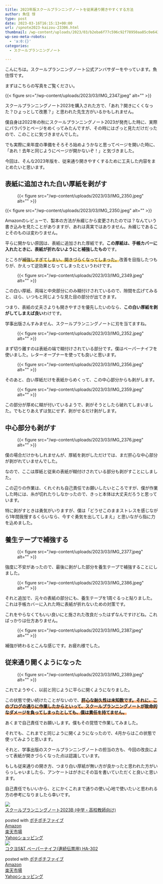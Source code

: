 ```yaml
---
title: 2023年版スクールプランニングノートを従来通り開きやすくする方法
author: 魚住 惇
type: post
date: 2023-03-16T16:15:13+00:00
url: /spnote2023-kaizou-23306.html
thumbnail: /wp-content/uploads/2023/03/b2eba6f77c596c92f78950aa85c0e643.jpg
wp-seo-meta-robots:
  - 'a:0:{}'
categories:
  - スクールプランニングノート

---
```

こんにちは。スクールプランニングノート公式アンバサダーをやっています。魚住惇です。

まずはこちらの写真をご覧ください。

{{< figure src="/wp-content/uploads/2023/03/IMG_2347.jpeg" alt="" >}} 

スクールプランニングノート2023を購入された方で、「あれ？開きにくくなった？ひょっとして改悪？」と思われた先生方がいるかもしれません。

僕自身は2022年の秋にスクールプランニングノート2023が発売した時に、実際にパラパラとページをめくってみたんですが、その時にはざっと見ただけだったので、このことに気づきませんでした。

でも実際に来年度の準備をそろそろ始めようかなと思ってページを開いた時に、「あれ！去年と同じようにページが開かないぞ！」と気づきました。

今回は、そんな2023年版を、従来通り開きやすくするために工夫した内容をまとめたいと思います。

## 表紙に追加された白い厚紙を剥がす


<figure class="wp-block-image">{{< figure src="/wp-content/uploads/2023/03/IMG_2350.jpeg" alt="" >}} </figure> 

{{< figure src="/wp-content/uploads/2023/03/IMG_2350.jpeg" alt="" >}}

Amazonのレビューで、製本の方法が糸綴じから変更されたのでは？なんていう書き込みを見たことがありますが、あれは真実ではありません。糸綴じであることそのものは変わりません。

平らに開かない原因は、表紙に追加された厚紙です。**この厚紙は、手帳カバーに入れたときに、表紙が折れないようにと補強したもの**です。

ところが<span style="background-image: linear-gradient(transparent 60%, rgba(252, 185, 0, 0.5) 60%)" class="sme-highlighter">補強しすぎてしまい、開きづらくなってしまった。</span>改善を目指したつもりが、かえって逆効果となってしまったというわけです。
<figure class="wp-block-image">

{{< figure src="/wp-content/uploads/2023/03/IMG_2349.jpeg" alt="" >}} </figure> 

この白い厚紙、両端と中央部分にのみ糊付けされているので、隙間を広げてみると、ほら、いつもと同じような見た目の部分が出てきます。

つまり、表紙の丈夫さよりも開きやすさを優先したいのなら、**この白い厚紙を剥がしてしまえば良い**わけです。

学事出版さんすみません、スクールプランニングノートに刃を当てますね。
<figure class="wp-block-image">

{{< figure src="/wp-content/uploads/2023/03/IMG_2352.jpeg" alt="" >}} </figure> 

まず切り離すのは表紙の端で糊付けされている部分です。僕はペーパーナイフを使いました。レターオープナーを使っても良いと思います。
<figure class="wp-block-image">

{{< figure src="/wp-content/uploads/2023/03/IMG_2356.jpeg" alt="" >}} </figure> 

そのあと、白い厚紙だけを表紙からめくって、この中心部分からも剥がします。
<figure class="wp-block-image">

{{< figure src="/wp-content/uploads/2023/03/IMG_2359.jpeg" alt="" >}} </figure> 

この部分が厚めに糊が付いているようで、剥がそうとしたら破れてしまいました。でもとりあえずは気にせず、剥がせるだけ剥がします。

## 中心部分も剥がす
<figure class="wp-block-image">

{{< figure src="/wp-content/uploads/2023/03/IMG_2376.jpeg" alt="" >}} </figure> 

僕の場合だけかもしれませんが、厚紙を剥がしただけでは、まだ肝心な中心部分が剥がれていませんでした。

なので、ここは厚紙と従来の表紙が糊付けされている部分も剥がすことにしました。

この辺りの作業は、くれぐれも自己責任でお願いしたいところですが、僕が作業した時には、糸が切れたりしなかったので、きっと本体は大丈夫だろうと思っています。

特に剥がすときは勇気がいりますが、僕は「どうせこのままストレスを感じながら1年間我慢するくらいなら、今すぐ勇気を出してしまえ」と思いながら指に力を込めました。

## 養生テープで補強する
<figure class="wp-block-image">

{{< figure src="/wp-content/uploads/2023/03/IMG_2377.jpeg" alt="" >}} </figure> 

強度に不安があったので、最後に剥がした部分を養生テープで補強することにしました。
<figure class="wp-block-image">

{{< figure src="/wp-content/uploads/2023/03/IMG_2386.jpeg" alt="" >}} </figure> 

それと追加で、元々の表紙の部分にも、養生テープを1周ぐるっと貼りました。これは手帳カバーに入れた時に表紙が折れないための対策です。

これをやらなくてもいい良いにと施された改良だったはずなんですけどね。こればっかりは仕方ありません。
<figure class="wp-block-image">

{{< figure src="/wp-content/uploads/2023/03/IMG_2387.jpeg" alt="" >}} </figure> 

補強が終わるとこんな感じです。お疲れ様でした。

## 従来通り開くようになった
<figure class="wp-block-image">

{{< figure src="/wp-content/uploads/2023/03/IMG_2389.jpeg" alt="" >}} </figure> 

これでようやく、以前と同じように平らに開くようになりました。

この状態で使い続けたことがないので、**<span style="background-image: linear-gradient(transparent 60%, rgba(255, 105, 0, 0.5) 60%)" class="sme-highlighter">肝心な耐久性は未知数です。それに、このブログの通りに作業したからといって、スクールプランニングノートが致命的なダメージを負ってしまったとしても、僕は責任を持てません。</span>**

あくまで自己責任でお願いします。僕もその覚悟で作業してみました。

それでも、これまでと同じように開くようになったので、4月からはこの状態で使ってみようと思います。

それと、学事出版のスクールプランニングノートの担当の方も、今回の改良によって表紙が開きづらくなった点は認識しています。

もしも従来通りの開き方、つまり白い厚紙が無い方が良かったと思われた方がいらっしゃいましたら、アンケートはがきにその旨を書いていただくと良いと思います。

自己責任でもいいから、とにかくこれまで通りの使い心地で使いたいと思われる方の参考になりましたら幸いです。

<div class="cstmreba">
  <div class="kaerebalink-box">
    <div class="kaerebalink-image">
      <a href="https://www.amazon.co.jp/dp/4761928670?tag=jun3010me-22&#038;linkCode=ogi&#038;th=1&#038;psc=1" target="_blank" rel="noopener"><img decoding="async" src="https://m.media-amazon.com/images/I/11HMID+xi+L._SL160_.jpg" style="border: none;" /></a>
    </div>
    <div class="kaerebalink-info">
      <div class="kaerebalink-name">
        <a href="https://www.amazon.co.jp/dp/4761928670?tag=jun3010me-22&#038;linkCode=ogi&#038;th=1&#038;psc=1" target="_blank" rel="noopener">スクールプランニングノート2023B (中学・高校教師向け)</a></p> 
        <div class="kaerebalink-powered-date">
          posted with <a href="http://192.168.11.200:8000/pochipochi5.php" rel="nofollow noopener" target="_blank">ポチポチファイブ</a>
        </div>
      </div>
      <div class="kaerebalink-link1">
        <div class="shoplinkamazon">
          <a href="https://www.amazon.co.jp/gp/search?keywords=スクールプランニングノート2023B&#038;tag=jun3010me-22" target="_blank" rel="noopener">Amazon</a>
        </div>
        <div class="shoplinkrakuten">
          <a href="https://hb.afl.rakuten.co.jp/hgc/10ef1d94.c90f9829.10ef1d95.53606a39/?pc=https%3A%2F%2Fsearch.rakuten.co.jp%2Fsearch%2Fmall%2Fスクールプランニングノート2023B%2F-%2Ff.1-p.1-s.1-sf.0-st.A-v.2%3Fx%3D0%26scid%3Daf_ich_link_urltxt%26m%3Dhttp%3A%2F%2Fm.rakuten.co.jp%2F" target="_blank" rel="noopener">楽天市場</a>
        </div>
        <div class="shoplinkyahoo">
          <a href="https://ck.jp.ap.valuecommerce.com/servlet/referral?sid=3040825&pid=884909937&vc_url=http%3A%2F%2Fsearch.shopping.yahoo.co.jp%2Fsearch%3Fp%3Dスクールプランニングノート2023B "vcptn=kaereba" target="_blank" >Yahooショッピング<img decoding="async" loading="lazy" src="//ad.jp.ap.valuecommerce.com/servlet/gifbanner?sid=3040825&#038;pid=884909937" height="1" width="1" border="0" /></a>
        </div>
      </div>
    </div>
    <div class="booklink-footer">
    </div>
  </div>
</div>

<div class="cstmreba">
  <div class="kaerebalink-box">
    <div class="kaerebalink-image">
      <a href="https://www.amazon.co.jp/dp/B0012R4D58?tag=jun3010me-22&#038;linkCode=ogi&#038;th=1&#038;psc=1" target="_blank" rel="noopener"><img decoding="async" src="https://m.media-amazon.com/images/I/31sVrw5CB3L._SL160_.jpg" style="border: none;" /></a>
    </div>
    <div class="kaerebalink-info">
      <div class="kaerebalink-name">
        <a href="https://www.amazon.co.jp/dp/B0012R4D58?tag=jun3010me-22&#038;linkCode=ogi&#038;th=1&#038;psc=1" target="_blank" rel="noopener">コクヨS&T ペーパーナイフ(連続伝票用) HA-302</a></p> 
        <div class="kaerebalink-powered-date">
          posted with <a href="http://192.168.11.200:8000/pochipochi5.php" rel="nofollow noopener" target="_blank">ポチポチファイブ</a>
        </div>
      </div>
      <div class="kaerebalink-link1">
        <div class="shoplinkamazon">
          <a href="https://www.amazon.co.jp/gp/search?keywords=HA-302&#038;tag=jun3010me-22" target="_blank" rel="noopener">Amazon</a>
        </div>
        <div class="shoplinkrakuten">
          <a href="https://hb.afl.rakuten.co.jp/hgc/10ef1d94.c90f9829.10ef1d95.53606a39/?pc=https%3A%2F%2Fsearch.rakuten.co.jp%2Fsearch%2Fmall%2FHA-302%2F-%2Ff.1-p.1-s.1-sf.0-st.A-v.2%3Fx%3D0%26scid%3Daf_ich_link_urltxt%26m%3Dhttp%3A%2F%2Fm.rakuten.co.jp%2F" target="_blank" rel="noopener">楽天市場</a>
        </div>
        <div class="shoplinkyahoo">
          <a href="https://ck.jp.ap.valuecommerce.com/servlet/referral?sid=3040825&pid=884909937&vc_url=http%3A%2F%2Fsearch.shopping.yahoo.co.jp%2Fsearch%3Fp%3DHA-302 "vcptn=kaereba" target="_blank" >Yahooショッピング<img decoding="async" loading="lazy" src="//ad.jp.ap.valuecommerce.com/servlet/gifbanner?sid=3040825&#038;pid=884909937" height="1" width="1" border="0" /></a>
        </div>
      </div>
    </div>
    <div class="booklink-footer">
    </div>
  </div>
</div>